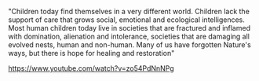 "Children today find themselves in a very different world. Children lack the support of care that grows social, emotional and ecological intelligences. Most human children today live in societies that are fractured and inflamed with domination, alienation and intolerance, societies that are damaging all evolved nests, human and non-human. Many of us have forgotten Nature's ways, but there is hope for healing and restoration"

https://www.youtube.com/watch?v=zo54PdNnNPg
